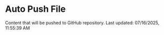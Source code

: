 # Auto Push File

Content that will be pushed to GitHub repository.
Last updated: 07/16/2025, 11:55:39 AM